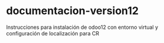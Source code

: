 # documentacion-version12
Instrucciones para instalación de odoo12 con entorno virtual y configuración de localización para CR
